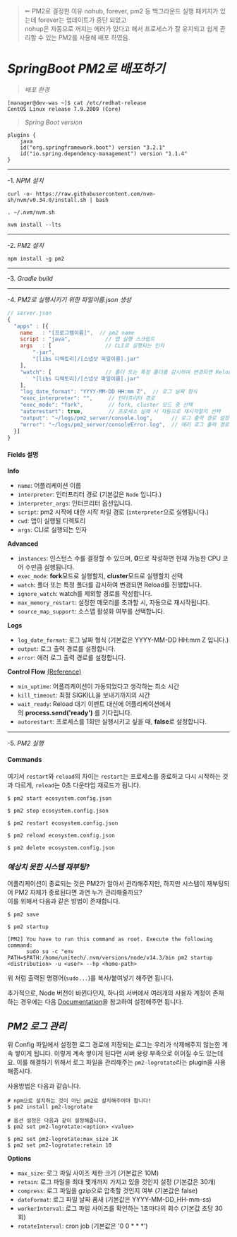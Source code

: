 > ✏ PM2로 결정한 이유
>  nohub, forever, pm2 등 백그라운드 실행 패키지가 있는데 forever는 업데이트가 중단 되었고<br>
>  nohup은 자동으로 꺼지는 에러가 있다고 해서 프로세스가 잘 유지되고 쉽게 관리할 수 있는 PM2를 사용해 배포 하였음.
# _SpringBoot PM2로 배포하기_

> _배포 환경_
```
[manager@dev-was ~]$ cat /etc/redhat-release
CentOS Linux release 7.9.2009 (Core)
```

> _Spring Boot version_
```
plugins {  
    java  
    id("org.springframework.boot") version "3.2.1"  
    id("io.spring.dependency-management") version "1.1.4"  
}
```

***
-1. _NPM 설치_
```null
curl -o- https://raw.githubusercontent.com/nvm-sh/nvm/v0.34.0/install.sh | bash

. ~/.nvm/nvm.sh

nvm install --lts
```

***
-2. _PM2 설치_
```null
npm install -g pm2
```

***
-3. _Gradle build_

***
-4. _PM2로 실행시키기 위한 파일이름.json 생성_
```javascript
// server.json
{
  "apps" : [{
	name   : "[프로그램이름]",  // pm2 name
	script : "java",           // 앱 실행 스크립트
	args   : [                 // CLI로 실행되는 인자
		"-jar",
		"[libs 디렉토리]/[스냅샷 파일이름].jar"
	],
	"watch": [                 // 폴더 또는 특정 폴더를 감시하여 변경되면 Reload를 진행
		"[libs 디렉토리]/[스냅샷 파일이름].jar"
	],
	"log_date_format": "YYYY-MM-DD HH:mm Z",  // 로그 날짜 형식
	"exec_interpreter": "",     // 인터프리터 경로
	"exec_mode": "fork",        // fork, cluster 모드 중 선택
	"autorestart": true,        // 프로세스 실패 시 자동으로 재시작할지 선택
	"output": "~/logs/pm2_server/console.log",      // 로그 출력 경로 설정
	"error": "~/logs/pm2_server/consoleError.log",  // 에러 로그 출력 경로 설정
  }]
}
```
#### Fields 설명

**Info**
- `name`: 어플리케이션 이름
- `interpreter`: 인터프리터 경로 (기본값은 `Node` 입니다.)
- `interpreter_args`: 인터프리터 옵션입니다.
- `script`: pm2 시작에 대한 시작 파일 경로 (`interpreter`으로 실행됩니다.)
- `cwd`: 앱이 실행될 디렉토리
- `args`: CLI로 실행되는 인자

**Advanced**
- `instances`: 인스턴스 수를 결정할 수 있으며, **0**으로 작성하면 현재 가능한 CPU 코어 수만큼 실행됩니다.
- `exec_mode`: **fork**모드로 실행할지, **cluster**모드로 실행할지 선택
- `watch`: 폴더 또는 특정 폴더를 감시하여 변경되면 Reload를 진행합니다.
- `ignore_watch`: watch를 제외할 경로를 작성합니다.
- `max_memory_restart`: 설정한 메모리를 초과할 시, 자동으로 재시작됩니다.
- `source_map_support`: 소스맵 활성화 여부를 선택합니다.

**Logs**
- `log_date_format`: 로그 날짜 형식 (기본값은 YYYY-MM-DD HH:mm Z 입니다.)
- `output`: 로그 출력 경로를 설정합니다.
- `error`: 에러 로그 출력 경로를 설정합니다.

**Control Flow** [(Reference)](https://pm2.keymetrics.io/docs/usage/signals-clean-restart/#cleaning-states-and-jobs)
- `min_uptime`: 어플리케이션이 가동되었다고 생각하는 최소 시간
- `kill_timeout`: 최정 SIGKILL을 보내기까지의 시간
- `wait_ready`: Reload 대기 이벤트 대신에 어플리케이션에서의 **process.send('ready')** 를 기다립니다.
- `autorestart`: 프로세스를 1회만 실행시키고 싶을 때, **false**로 설정합니다.

***
-5. _PM2 실행_
#### Commands

여기서 `restart`와 `reload`의 차이는 `restart`는 프로세스를 종료하고 다시 시작하는 것과 다르게, `reload`는 0초 다운타임 재로드가 됩니다.

```shell
$ pm2 start ecosystem.config.json

$ pm2 stop ecosystem.config.json

$ pm2 restart ecosystem.config.json

$ pm2 reload ecosystem.config.json

$ pm2 delete ecosystem.config.json
```

### _예상치 못한 시스템 재부팅?_

어플리케이션이 종료되는 것은 PM2가 알아서 관리해주지만, 하지만 시스템이 재부팅되어 PM2 자체가 종료된다면 과연 누가 관리해줄까요?  
이를 위해서 다음과 같은 방법이 존재합니다.

```shell
$ pm2 save

$ pm2 startup

[PM2] You have to run this command as root. Execute the following command:
      sudo su -c "env PATH=$PATH:/home/unitech/.nvm/versions/node/v14.3/bin pm2 startup <distribution> -u <user> --hp <home-path>
```

위 처럼 출력된 명령어(`sudo...`)를 복사/붙여넣기 해주면 됩니다.

추가적으로, Node 버전이 바뀐다던지, 하나의 서버에서 여러개의 사용자 계정이 존재하는 경우에는 다음 [Documentation](https://pm2.keymetrics.io/docs/usage/startup/)을 참고하여 설정해주면 됩니다.

## _PM2 로그 관리_

위 Config 파일에서 설정한 로그 경로에 저장되는 로그는 우리가 삭제해주지 않는한 계속 쌓이게 됩니다. 이렇게 계속 쌓이게 된다면 서버 용량 부족으로 이어질 수도 있는데요. 이를 해결하기 위해서 로그 파일을 관리해주는 `pm2-logrotate`라는 plugin을 사용해줍시다.

사용방법은 다음과 같습니다.

```shell
# npm으로 설치하는 것이 아닌 pm2로 설치해주어야 합니다!
$ pm2 install pm2-logrotate

# 옵션 설정은 다음과 같이 설정해줍니다.
$ pm2 set pm2-logrotate:<option> <value>

$ pm2 set pm2-logrotate:max_size 1K
$ pm2 set pm2-logrotate:retain 10
```

**Options**

- `max_size`: 로그 파일 사이즈 제한 크기 (기본값은 10M)
- `retain`: 로그 파일을 최대 몇개까지 가지고 있을 것인지 설정 (기본값은 30개)
- `compress`: 로그 파일을 gzip으로 압축할 것인지 여부 (기본값은 false)
- `dateFormat`: 로그 파일 날짜 폼새 (기본값은 YYYY-MM-DD_HH-mm-ss)
- `workerInterval`: 로그 파일 사이즈를 확인하는 1초마다의 회수 (기본값 초당 30회)
- `rotateInterval`: cron job (기본값은 '0 0 * * *')
